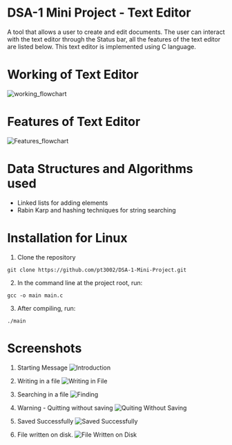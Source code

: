 # DSA-1 Mini Project - Text Editor
A tool that allows a user to create and edit documents. The user can interact with the text editor through the Status bar, all the features of the text editor are listed below.
This text editor is implemented using C language.


# Working of Text Editor
![working_flowchart](https://user-images.githubusercontent.com/87142754/153125478-1eb791bc-86d5-4066-a12d-4ebee4e0184d.svg)

# Features of Text Editor
![Features_flowchart](https://user-images.githubusercontent.com/87142754/153118045-ac857551-70a6-4ce4-a93a-53f71d3d894e.png)

# Data Structures and Algorithms used 
- Linked lists for adding elements
- Rabin Karp and hashing techniques for string searching 

# Installation for Linux
1. Clone the repository 
```
git clone https://github.com/pt3002/DSA-1-Mini-Project.git
```

2. In the command line at the project root, run:
```
gcc -o main main.c
```

3. After compiling, run:
```
./main
```

# Screenshots
1. Starting Message
![Introduction](https://user-images.githubusercontent.com/87142754/153142003-e797366c-b5c8-4cbc-8052-e1b9ee3e7a46.png)

2. Writing in a file
![Writing in File](https://user-images.githubusercontent.com/87142754/153142125-97ee2009-4789-490f-a5cf-bbd3019330d4.png)

3. Searching in a file
![Finding](https://user-images.githubusercontent.com/87142754/153142202-0875fbd4-9466-4c74-9416-bb49285f05f7.png)

4. Warning - Quitting without saving
![Quiting Without Saving](https://user-images.githubusercontent.com/87142754/153142308-fd0ce270-07a5-4780-a055-09acedf68fb4.png)

5. Saved Successfully
![Saved Successfully](https://user-images.githubusercontent.com/87142754/153142460-4021dd98-4c6b-4884-b256-8c21381b4795.png)

6. File written on disk.
![File Written on Disk](https://user-images.githubusercontent.com/87142754/153142519-b5eeaa08-7391-4519-8cc0-68c1a34c6d12.png)


